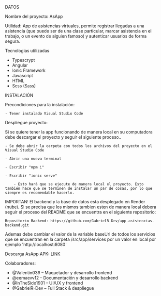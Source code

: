 ﻿DATOS

Nombre del proyecto: AsApp

Utilidad: App de asistencias virtuales, permite registrar llegadas a una asistencia (que puede ser de una clase particular, marcar asistencia en el trabajo, o un evento de alguien famoso) y autenticar usuarios de forma segura.


Tecnologias utilizadas

  - Typescrypt
  - Angular
  - Ionic Framework
  - Javascript
  - HTML
  - Scss (Sass)


INSTALACIÓN

Precondiciones para la instalación:

    - Tener instalado Visual Studio Code

Despliegue proyecto:

  Si se quiere tener la app funcionando de manera local en su computadora debe descargar el proyecto y seguir el siguiente proceso..

    - Se debe abrir la carpeta con todos los archivos del proyecto en el Visual Studio Code

    - Abrir una nueva terminal

    - Escribir "npm i"

    - Escribir "ionic serve"

        - Esto hará que se ejecute de manera local el proyecto. Esto también hace que se terminen de instalar un par de cosas, por lo que siempre es recomendable hacerlo.


  IMPORTAN! El backend y la base de datos esta desplegado en Render (nube). Si se precisa que los mismos tambien esten de manera local debera seguir el proceso del README que se encuentra en el siguiente repositorio: 
  
    Repositorio Backend: https://github.com/GabrielR-Dev/app-asistencias-backend.git
    
  Ademas debe cambiar el valor de la variable baseUrl de todos los servicios que se encuentran en la carpeta /src/app/services por un valor en local por ejemplo 'http://localhost:8080'

    
Descarga AsApp APK: [LINK](https://drive.google.com/file/d/1pZZsuIG_Qk3AW2p6qiC0k-xHDSmLrK0r/view)


Colaboradores:

  - @Valentin039 – Maquetador y desarrollo frontend
  - @eemaevv12 – Documentación y desarrollo backend
  - @InTheSide1901 – UI/UX y frontend
  - @GabrielR-Dev – Full Stack & despliegue
